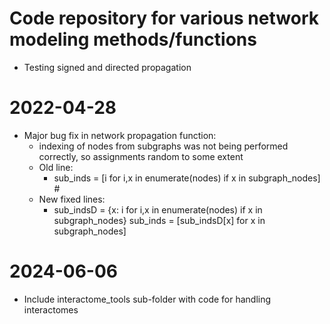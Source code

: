 # Code repository for various network modeling methods/functions

- Testing signed and directed propagation

# 2022-04-28
- Major bug fix in network propagation function:
    - indexing of nodes from subgraphs was not being performed correctly, so assignments random to some extent
    - Old line:
        - sub_inds = [i for i,x in enumerate(nodes) if x in subgraph_nodes] # 
    - New fixed lines:
        - sub_indsD = {x: i for i,x in enumerate(nodes) if x in subgraph_nodes}
          sub_inds = [sub_indsD[x] for x in subgraph_nodes]

# 2024-06-06
- Include interactome_tools sub-folder with code for handling interactomes

